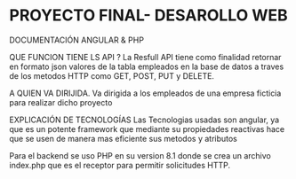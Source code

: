 # PROYECTO FINAL- DESAROLLO WEB
DOCUMENTACIÓN ANGULAR & PHP

QUE FUNCION TIENE LS API ? La Resfull API tiene como finalidad retornar en formato json valores de la tabla empleados en la base de datos a traves de los metodos HTTP como GET, POST, PUT y DELETE.

A QUIEN VA DIRIJIDA. Va dirigida a los empleados de una empresa ficticia para realizar dicho proyecto

EXPLICACIÓN DE TECNOLOGÍAS Las Tecnologias usadas son angular, ya que es un potente framework que mediante su propiedades reactivas hace que se usen de manera mas eficiente sus metodos y atributos

Para el backend se uso PHP en su version 8.1 donde se crea un archivo index.php que es el receptor para permitir solicitudes HTTP.
